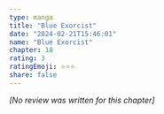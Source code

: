```yaml
---
type: manga
title: "Blue Exorcist"
date: "2024-02-21T15:46:01"
name: "Blue Exorcist"
chapter: 18
rating: 3
ratingEmoji: ⭐️⭐️⭐️
share: false
---
```


_[No review was written for this chapter]_
